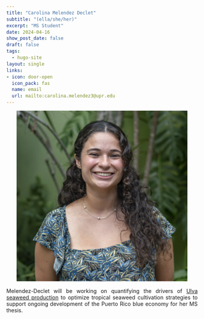```yaml
---
title: "Carolina Melendez Declet"
subtitle: "(ella/she/her)"
excerpt: "MS Student"
date: 2024-04-16
show_post_date: false
draft: false
tags:
  - hugo-site
layout: single
links:
- icon: door-open
  icon_pack: fas
  name: email
  url: mailto:carolina.melendez3@upr.edu
---
```


<div style="text-align: center;">
<img src="featured-hex.png" width="450"> 
</div>

<div style="text-align: justify;">

Melendez-Declet will be working on quantifying the drivers of [Ulva seaweed production](https://theberglab.com/projects/ulvaaquaculture/) to optimize tropical seaweed cultivation strategies to support ongoing development of the Puerto Rico blue economy for her MS thesis.

</div>
